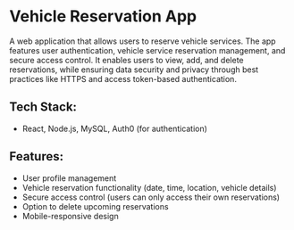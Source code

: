 # Vehicle Reservation App
A web application that allows users to reserve vehicle services. The app features user authentication, vehicle service reservation management, and secure access control. It enables users to view, add, and delete reservations, while ensuring data security and privacy through best practices like HTTPS and access token-based authentication.

## Tech Stack:
- React, Node.js, MySQL, Auth0 (for authentication)
## Features:
- User profile management
- Vehicle reservation functionality (date, time, location, vehicle details)
- Secure access control (users can only access their own reservations)
- Option to delete upcoming reservations
- Mobile-responsive design
